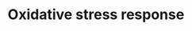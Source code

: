 ---
annotations:
- id: PW:0000378
  parent: regulatory pathway
  type: Pathway Ontology
  value: oxidative stress response pathway
authors:
- N.Reyes
- MaintBot
- I.Reyes
- Evelo
- Ddigles
- Mkutmon
- Eweitz
description: ''
last-edited: 2021-05-16
organisms:
- Mus musculus
redirect_from:
- /index.php/Pathway:WP412
- /instance/WP412
- /instance/WP412_rr117038
revision: r117038
schema-jsonld:
- '@context': https://schema.org/
  '@id': https://wikipathways.github.io/pathways/WP412.html
  '@type': Dataset
  creator:
    '@type': Organization
    name: WikiPathways
  description: ''
  keywords:
  - Cat
  - Cyba
  - Cyp1a1
  - Fos
  - Gclc
  - Gpx1
  - Gpx3
  - Gsr
  - Gstt2
  - Hmox1
  - Junb
  - Maoa
  - Mapk10
  - Mapk14
  - Mgst1
  - Mt1
  - NRF2B1
  - Nfix
  - Nfkb1
  - Nqo1
  - Sod1
  - Sod2
  - Sod3
  - Sp1
  - Txn2
  - Txnrd1
  - Txnrd2
  - Ugt1a1
  - Xdh
  license: CC0
  name: Oxidative stress response
seo: CreativeWork
title: Oxidative stress response
wpid: WP412
---